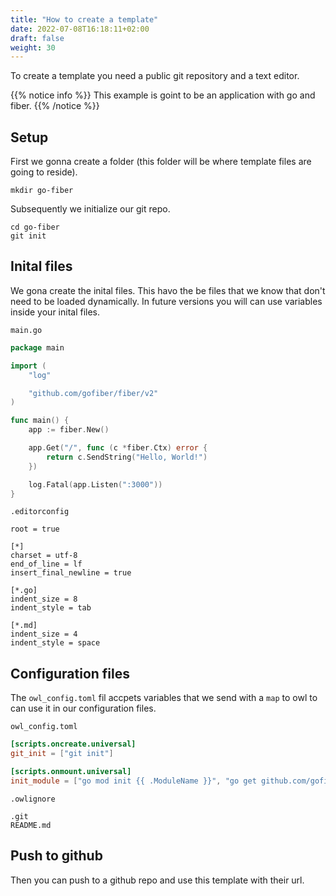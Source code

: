 ```yaml
---
title: "How to create a template"
date: 2022-07-08T16:18:11+02:00
draft: false
weight: 30
---
```


To create a template you need a public git repository and a text editor.

{{% notice info %}}
This example is goint to be an application with go and fiber.
{{% /notice %}}

## Setup
First we gonna create a folder (this folder will be where template files are going to reside).
    
    mkdir go-fiber

Subsequently we initialize our git repo.

    cd go-fiber
    git init

## Inital files
We gona create the inital files. This havo the be files that we know that don't need to be loaded dynamically.
In future versions you will can use variables inside your inital files.

`main.go`
```go
package main

import (
    "log"

    "github.com/gofiber/fiber/v2"
)

func main() {
    app := fiber.New()

    app.Get("/", func (c *fiber.Ctx) error {
        return c.SendString("Hello, World!")
    })

    log.Fatal(app.Listen(":3000"))
}
```

`.editorconfig`
```.editorconfig
root = true

[*]
charset = utf-8
end_of_line = lf
insert_final_newline = true

[*.go]
indent_size = 8
indent_style = tab

[*.md]
indent_size = 4
indent_style = space
```

## Configuration files
The `owl_config.toml` fil accpets variables that we send with a `map` to owl to can use it in our configuration files.

`owl_config.toml`

```toml
[scripts.oncreate.universal]
git_init = ["git init"]

[scripts.onmount.universal]
init_module = ["go mod init {{ .ModuleName }}", "go get github.com/gofiber/fiber/v2"]
```

`.owlignore`

```
.git
README.md
```

## Push to github
Then you can push to a github repo and use this template with their url.
